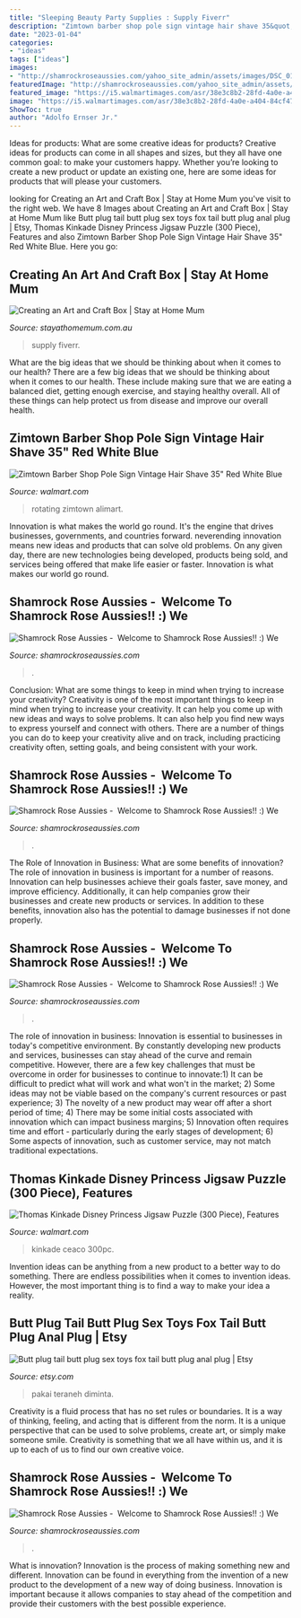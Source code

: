 ```yaml
---
title: "Sleeping Beauty Party Supplies : Supply Fiverr"
description: "Zimtown barber shop pole sign vintage hair shave 35&quot; red white blue"
date: "2023-01-04"
categories:
- "ideas"
tags: ["ideas"]
images:
- "http://shamrockroseaussies.com/yahoo_site_admin/assets/images/DSC_0164.167210444_std.JPG"
featuredImage: "http://shamrockroseaussies.com/yahoo_site_admin/assets/images/DSC_0131.262172613_std.JPG"
featured_image: "https://i5.walmartimages.com/asr/38e3c8b2-28fd-4a0e-a404-84cf4772d578_1.295e34ceb154b644f99286fed2f5bc1c.jpeg"
image: "https://i5.walmartimages.com/asr/38e3c8b2-28fd-4a0e-a404-84cf4772d578_1.295e34ceb154b644f99286fed2f5bc1c.jpeg"
ShowToc: true
author: "Adolfo Ernser Jr."
---
```



Ideas for products: What are some creative ideas for products?
Creative ideas for products can come in all shapes and sizes, but they all have one common goal: to make your customers happy. Whether you’re looking to create a new product or update an existing one, here are some ideas for products that will please your customers.

	

		
looking for Creating an Art and Craft Box | Stay at Home Mum you've visit to the right web. We have 8 Images about Creating an Art and Craft Box | Stay at Home Mum like Butt plug tail butt plug sex toys fox tail butt plug anal plug | Etsy, Thomas Kinkade Disney Princess Jigsaw Puzzle (300 Piece), Features and also Zimtown Barber Shop Pole Sign Vintage Hair Shave 35&quot; Red White Blue. Here you go:
		
    
## Creating An Art And Craft Box | Stay At Home Mum

<img loading=lazy src="https://www.stayathomemum.com.au/wp-content/uploads/2016/01/office-supply-organizer-DIY-e1462432925899.jpg" onerror="this.onerror=null;this.src='https://tse4.mm.bing.net/th?id=OIP.jbwDdyJhrlEh6a9dMSZY1gHaE8&amp;pid=15.1';" alt="Creating an Art and Craft Box | Stay at Home Mum">

_Source: stayathomemum.com.au_

>supply fiverr. 

	

What are the big ideas that we should be thinking about when it comes to our health?
There are a few big ideas that we should be thinking about when it comes to our health. These include making sure that we are eating a balanced diet, getting enough exercise, and staying healthy overall. All of these things can help protect us from disease and improve our overall health.

    
## Zimtown Barber Shop Pole Sign Vintage Hair Shave 35&quot; Red White Blue

<img loading=lazy src="https://i5.walmartimages.com/asr/d7c7cfa7-98f0-41e2-9f4b-395161375dc9.3f91a34b36acb30170c95cf835f6ae5f.jpeg" onerror="this.onerror=null;this.src='https://tse4.mm.bing.net/th?id=OIP.NNynDcmOLrUAGusXnw_54AHaHa&amp;pid=15.1';" alt="Zimtown Barber Shop Pole Sign Vintage Hair Shave 35&quot; Red White Blue">

_Source: walmart.com_

>rotating zimtown alimart. 

	

Innovation is what makes the world go round. It's the engine that drives businesses, governments, and countries forward. neverending innovation means new ideas and products that can solve old problems. On any given day, there are new technologies being developed, products being sold, and services being offered that make life easier or faster. Innovation is what makes our world go round.

    
## Shamrock Rose Aussies - ﻿﻿﻿ Welcome To Shamrock Rose Aussies!! :) We

<img loading=lazy src="http://shamrockroseaussies.com/yahoo_site_admin/assets/images/DSC_0131.262172613_std.JPG" onerror="this.onerror=null;this.src='https://tse2.mm.bing.net/th?id=OIP.FA26ASpfj6MQy1hfWiuc9wHaE-&amp;pid=15.1';" alt="Shamrock Rose Aussies - ﻿﻿﻿ Welcome to Shamrock Rose Aussies!! :) We">

_Source: shamrockroseaussies.com_

>. 

	

Conclusion: What are some things to keep in mind when trying to increase your creativity?
Creativity is one of the most important things to keep in mind when trying to increase your creativity. It can help you come up with new ideas and ways to solve problems. It can also help you find new ways to express yourself and connect with others. There are a number of things you can do to keep your creativity alive and on track, including practicing creativity often, setting goals, and being consistent with your work.

    
## Shamrock Rose Aussies - ﻿﻿﻿ Welcome To Shamrock Rose Aussies!! :) We

<img loading=lazy src="http://shamrockroseaussies.com/yahoo_site_admin/assets/images/DSC_0117.262170820_std.JPG" onerror="this.onerror=null;this.src='https://tse3.mm.bing.net/th?id=OIP.KZ-JkgxRUBLkEoUbWBnizQHaGK&amp;pid=15.1';" alt="Shamrock Rose Aussies - ﻿﻿﻿ Welcome to Shamrock Rose Aussies!! :) We">

_Source: shamrockroseaussies.com_

>. 

	

The Role of Innovation in Business: What are some benefits of innovation?
The role of innovation in business is important for a number of reasons. Innovation can help businesses achieve their goals faster, save money, and improve efficiency. Additionally, it can help companies grow their businesses and create new products or services. In addition to these benefits, innovation also has the potential to damage businesses if not done properly.

    
## Shamrock Rose Aussies - ﻿﻿﻿ Welcome To Shamrock Rose Aussies!! :) We

<img loading=lazy src="http://shamrockroseaussies.com/yahoo_site_admin/assets/images/DSC_0795.124232659_std.JPG" onerror="this.onerror=null;this.src='https://tse1.mm.bing.net/th?id=OIP.uNGK2SLKxvFz2D7N60oTtwHaEU&amp;pid=15.1';" alt="Shamrock Rose Aussies - ﻿﻿﻿ Welcome to Shamrock Rose Aussies!! :) We">

_Source: shamrockroseaussies.com_

>. 

	

The role of innovation in business:
Innovation is essential to businesses in today's competitive environment. By constantly developing new products and services, businesses can stay ahead of the curve and remain competitive. However, there are a few key challenges that must be overcome in order for businesses to continue to innovate:1) It can be difficult to predict what will work and what won't in the market; 2) Some ideas may not be viable based on the company's current resources or past experience; 3) The novelty of a new product may wear off after a short period of time; 4) There may be some initial costs associated with innovation which can impact business margins; 5) Innovation often requires time and effort - particularly during the early stages of development; 6) Some aspects of innovation, such as customer service, may not match traditional expectations.

    
## Thomas Kinkade Disney Princess Jigsaw Puzzle (300 Piece), Features

<img loading=lazy src="https://i5.walmartimages.com/asr/38e3c8b2-28fd-4a0e-a404-84cf4772d578_1.295e34ceb154b644f99286fed2f5bc1c.jpeg" onerror="this.onerror=null;this.src='https://tse1.mm.bing.net/th?id=OIP.bm3W1X16zp7d6jQJlrZEHAHaFl&amp;pid=15.1';" alt="Thomas Kinkade Disney Princess Jigsaw Puzzle (300 Piece), Features">

_Source: walmart.com_

>kinkade ceaco 300pc. 

	

Invention ideas can be anything from a new product to a better way to do something. There are endless possibilities when it comes to invention ideas. However, the most important thing is to find a way to make your idea a reality.

    
## Butt Plug Tail Butt Plug Sex Toys Fox Tail Butt Plug Anal Plug | Etsy

<img loading=lazy src="https://i.etsystatic.com/17214806/r/il/abeacf/1521031462/il_fullxfull.1521031462_46da.jpg" onerror="this.onerror=null;this.src='https://tse2.mm.bing.net/th?id=OIP.JEzvnXKv8R_7cPiTwOfF9wHaJ5&amp;pid=15.1';" alt="Butt plug tail butt plug sex toys fox tail butt plug anal plug | Etsy">

_Source: etsy.com_

>pakai teraneh diminta. 

	

Creativity is a fluid process that has no set rules or boundaries. It is a way of thinking, feeling, and acting that is different from the norm. It is a unique perspective that can be used to solve problems, create art, or simply make someone smile. Creativity is something that we all have within us, and it is up to each of us to find our own creative voice.

    
## Shamrock Rose Aussies - ﻿﻿﻿ Welcome To Shamrock Rose Aussies!! :) We

<img loading=lazy src="http://shamrockroseaussies.com/yahoo_site_admin/assets/images/DSC_0164.167210444_std.JPG" onerror="this.onerror=null;this.src='https://tse4.mm.bing.net/th?id=OIP.Vh8ftt7QJI6KYVOq9ehRywHaE-&amp;pid=15.1';" alt="Shamrock Rose Aussies - ﻿﻿﻿ Welcome to Shamrock Rose Aussies!! :) We">

_Source: shamrockroseaussies.com_

>. 

	

What is innovation?
Innovation is the process of making something new and different. Innovation can be found in everything from the invention of a new product to the development of a new way of doing business. Innovation is important because it allows companies to stay ahead of the competition and provide their customers with the best possible experience.

